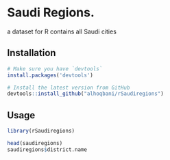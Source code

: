 # Saudi Regions.

a dataset for R contains all Saudi cities

## Installation

```R
# Make sure you have `devtools`
install.packages('devtools')

# Install the latest version from GitHub
devtools::install_github("alhoqbani/rSaudiregions")

```

## Usage
```R
library(rSaudiregions)

head(saudiregions)
saudiregions$district.name
```
